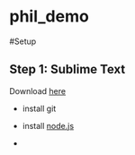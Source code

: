 phil_demo
=========

#Setup

## Step 1: Sublime Text

Download [here]()

- install git 
- install [node.js](http://nodejs.org)

- 
